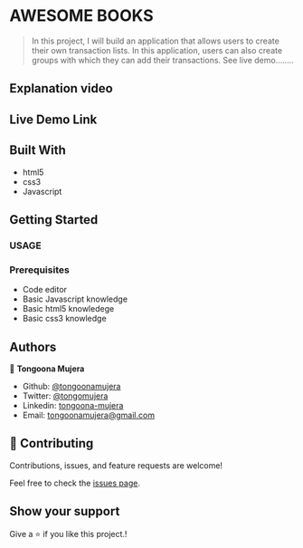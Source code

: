 # AWESOME BOOKS

> In this project, I will build an application that allows users to create their own transaction lists. In this application, users can also create groups with which they can add their transactions. See live demo........

## Explanation video

## Live Demo Link

## Built With

- html5
- css3
- Javascript

## Getting Started

### USAGE

### Prerequisites

- Code editor
- Basic Javascript knowledge
- Basic html5 knowledege
- Basic css3 knowledge

## Authors

👤 **Tongoona Mujera**

- Github: [@tongoonamujera](https://github.com/tongoonamujera)
- Twitter: [@tongomujera](https://twitter.com/tongomujera)
- Linkedin: [tongoona-mujera](https://www.linkedin.com/in/tongoona-mujera-125604162/)
- Email:  tongoonamujera@gmail.com

## 🤝 Contributing

Contributions, issues, and feature requests are welcome!

Feel free to check the [issues page](../../issues/).

## Show your support

Give a ⭐️ if you like this project.!
